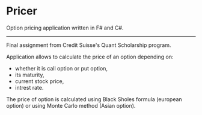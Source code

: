 # Pricer
Option pricing application written in F# and C#.

--- 

Final assignment from Credit Suisse's Quant Scholarship program.

Application allows to calculate the price of an option depending on:

- whether it is call option or put option,
- its maturity,
- current stock price,
- intrest rate.

The price of option is calculated using Black Sholes formula (european option) or using Monte Carlo method (Asian option).
